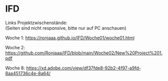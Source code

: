 # IFD

Links Projektzwischenstände: <br>
(Seiten sind nicht responsive, bitte nur auf PC anschauen)

Woche 1: https://ronjaaa.github.io/IFD/Woche01/woche01.html

Woche 2: https://github.com/Ronjaaa/IFD/blob/main/Woche02/New%20Project%201.pdf

Woche 8: https://xd.adobe.com/view/df37fde8-92b2-4f97-a9fd-8aa451736c4e-8a64/

